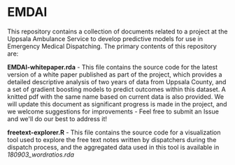 # EMDAI

This repository contains a collection of documents related to a project at the Uppsala Ambulance Service to develop predictive models for use in Emergency Medical Dispatching. The primary contents of this repository are:

**EMDAI-whitepaper.rda** - This file contains the source code for the latest version of a white paper published as part of the project, which provides a detailed descriptive analysis of two years of data from Uppsala County, and a set of gradient boosting models to predict outcomes within this dataset. A knitted pdf with the same name based on current data is also provided. We will update this document as significant progress is made in the project, and we welcome suggestions for improvements - Feel free to submit an Issue and we'll do our best to address it!

**freetext-explorer.R** - This file contains the source code for a visualization tool used to explore the free text notes written by dispatchers during the dispatch process, and the aggregated data used in this tool is available in _180903_wordratios.rda_
